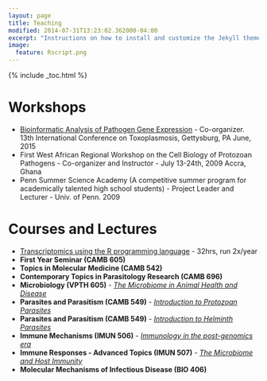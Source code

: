 ```yaml
---
layout: page
title: Teaching
modified: 2014-07-31T13:23:02.362000-04:00
excerpt: "Instructions on how to install and customize the Jekyll theme Minimal Mistakes."
image:
  feature: Rscript.png
---
```


{% include _toc.html %}

# Workshops                                                                                                                     
* [Bioinformatic Analysis of Pathogen Gene Expression](http://toxogenomicsworkshop.github.io/) - Co-organizer. 13th International Conference on Toxoplasmosis, Gettysburg, PA June, 2015
* First West African Regional Workshop on the Cell Biology of Protozoan Pathogens  - Co-organizer and Instructor - July 13-24th, 2009 Accra, Ghana
* Penn Summer Science Academy (A competitive summer program for academically talented high school students) - Project Leader and Lecturer -  Univ. of Penn. 2009

# Courses and Lectures

* [Transcriptomics using the R programming language](http://transcriptomicsworkshop.github.io/) - 32hrs, run 2x/year
* __First Year Seminar (CAMB 605)__
* __Topics in Molecular Medicine (CAMB 542)__
* __Contemporary Topics in Parasitology Research (CAMB 696)__
* __Microbiology (VPTH 605)__ - _[The Microbiome in Animal Health and Disease](https://www.icloud.com/keynote/000LcW9trusYWGwcZ1WFmcwHg#VPTH605%5FMicrobiome%5FFall2015)_
* __Parasites and Parasitism (CAMB 549)__ - _[Introduction to Protozoan Parasites](https://www.icloud.com/keynote/000dtZKiGVUpTSmV2HakqXX0g#CAMB549%5Fprotozoa%5FFall2015)_
* __Parasites and Parasitism (CAMB 549)__ - _[Introduction to Helminth Parasites](https://www.icloud.com/keynote/000V5YhNZHtjgXZT6lHfe0ovg#CAMB549%5Fhelminths%5FFall2015)_
* __Immune Mechanisms (IMUN 506)__ - _[Immunology in the post-genomics era](https://www.icloud.com/keynote/00095aRw99s4viXMbFZmVYc5Q#IMUN506%5FFall2015)_ 
* __Immune Responses - Advanced Topics (IMUN 507)__ - _[The Microbiome and Host Immunity](https://www.icloud.com/keynote/000-oTQQLj93HrlStXWDoZ80A#IMUN507%5FSpring2016)_
* __Molecular Mechanisms of Infectious Disease (BIO 406)__                
